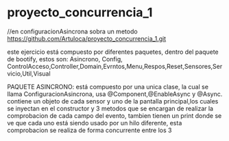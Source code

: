 # proyecto_concurrencia_1
//en configuracionAsincrona sobra un metodo
https://github.com/Artuloca/proyecto_concurrencia_1.git

este ejercicio está compuesto por diferentes paquetes, dentro del paquete de bootify, estos son: Asincrono, Config, ControlAcceso,Controller,Domain,Evrntos,Menu,Respos,Reset,Sensores,Servicio,Util,Visual

PAQUETE ASINCRONO:
está compuesto por una unica clase, la cual se llama ConfiguracionAsincrona, usa @Component,@EnableAsync y @Async. contiene un objeto de cada sensor y uno de la pantalla principal,los cuales se inyectan en el constructor y 3 metodos que se encargan de realizar la comprobacion de cada campo del evento, tambien tienen un print donde se ve que cada uno está siendo usado por un hilo diferente, esta comprobacion se realiza de forma concurrente entre los 3

